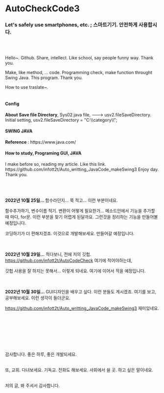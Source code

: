 # AutoCheckCode3

<h3>Let's safely use smartphones, etc. ; 스마트기기. 안전하게 사용합시다.</h3><br/><br/>


Hello~. Github. Share, intellect. Like school, say people funny way. Thank you.

Make, like method, ... code. Programming check, make function throught Swing Java. This program. Thank you.

How to use traslate~.<br/><br/>


<h4>Config</h4> <b>About Save file Directory</b>, Sys02.java file, ---> usv2.fileSaveDirectory. Initial setting,  usv2.fileSaveDirectory = "C:\\category\\";

<h4>SWING JAVA</h4> <b>Reference</b> : https://www.java.com/  

<h4>How to study, Programing GUI, JAVA</h4> I make before so, reading my article. Like this link. https://github.com/infott2t/Auto_writting_JavaCode_makeSwing3 Enjoy day. Thank you.
<br/><br/><br/><br/>

<b>2022년 10월 25일... </b>함수라던지... 쭉 적고... 이런 부분이네요.

함수추가하기, 변수이름 적기. 변환이 어떻게 필요한가... 메소드안에서 기능을 추가할 때 마다, for문. 이런 부분을 찾기 어렵게 된달까요. 그런것을 정리하는 기능을 만들어볼 예정입니다.

코딩하기가 더 편해지겠죠. 이것으로 개발해보세요. 만들어갈 예정입니다.  
<br/><br/>

<b>2022년 10월 29일...</b> 적다보니, 전에 저의 깃헙.  https://github.com/infott2t/AutoCodeCheck 여기에 적어야하는데, 
                                           
깃헙 사용을 잘 하지는 못해서... 이렇게 되네요. 여기에 이어서 적을 예정입니다.
<br/><br/><br/>

<b>2022년 10월 30일...</b> GUI디자인을 배우고 싶다. 이런 분들도 계시겠죠. 여기를 보고, 공부해보세요. 이런 생각이 들더군요.

https://github.com/infott2t/Auto_writting_JavaCode_makeSwing3 재미있네요. 

<br/><br/><br/><br/><br/><br/>

감사합니다. 좋은 하루, 좋은 개발되세요.<br/><br/>

또, 교회. 다녀보세요. 기독교. 전화도 해보세요. 사회에서 쉴 곳. 하고 싶은 말이네요.<br/><br/>

저의 글, 봐 주셔서 감사합니다.
